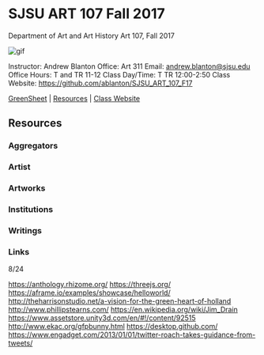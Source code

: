 **SJSU ART 107 Fall 2017**
======================
Department of Art and Art History
Art 107, Fall 2017

![gif](http://i.imgur.com/TuOehiT.gif)

Instructor: Andrew Blanton
Office: Art 311
Email: andrew.blanton@sjsu.edu
Office Hours: T and TR 11-12
Class Day/Time: T TR 12:00-2:50
Class Website: https://github.com/ablanton/SJSU_ART_107_F17

[GreenSheet](https://github.com/ablanton/SJSU_ART_107_F17/blob/master/GREENSHEET.md)
| [Resources](https://github.com/ablanton/SJSU_ART_107_F17/blob/master/RESOURCES.md)
| [Class Website](https://github.com/ablanton/SJSU_ART_107_F17)

Resources
---------

### Aggregators

### Artist

### Artworks

### Institutions

### Writings 

### Links

8/24

https://anthology.rhizome.org/
https://threejs.org/
https://aframe.io/examples/showcase/helloworld/
http://theharrisonstudio.net/a-vision-for-the-green-heart-of-holland
http://www.phillipstearns.com/
https://en.wikipedia.org/wiki/Jim_Drain
https://www.assetstore.unity3d.com/en/#!/content/92515
http://www.ekac.org/gfpbunny.html
https://desktop.github.com/
https://www.engadget.com/2013/01/01/twitter-roach-takes-guidance-from-tweets/


